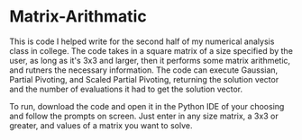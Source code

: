 # Matrix-Arithmatic

This is code I helped write for the second half of my numerical analysis class in college. The code takes in a 
square matrix of a size specified by the user, as long as it's 3x3 and larger, then it performs some matrix
arithmetic, and rutners the necessary information. The code can execute Gaussian, Partial Pivoting, and 
Scaled Partial Pivoting, returning the solution vector and the number of evaluations it had to get the
solution vector.

To run, download the code and open it in the Python IDE of your choosing and follow the prompts on screen.
Just enter in any size matrix, a 3x3 or greater, and values of a matrix you want to solve.